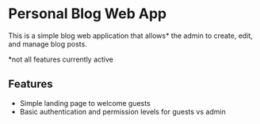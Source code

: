 # Personal Blog Web App

This is a simple blog web application that allows* the admin to create, edit, and manage blog posts.

*not all features currently active

## Features
- Simple landing page to welcome guests
- Basic authentication and permission levels for guests vs admin

